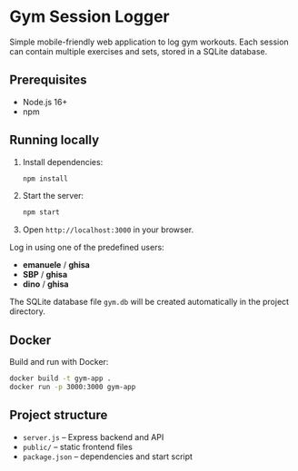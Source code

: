 # Gym Session Logger

Simple mobile-friendly web application to log gym workouts. Each session can contain multiple exercises and sets, stored in a SQLite database.

## Prerequisites
- Node.js 16+
- npm

## Running locally
1. Install dependencies:
   ```bash
   npm install
   ```
2. Start the server:
   ```bash
   npm start
   ```
3. Open `http://localhost:3000` in your browser.

Log in using one of the predefined users:
* **emanuele** / **ghisa**
* **SBP** / **ghisa**
* **dino** / **ghisa**

The SQLite database file `gym.db` will be created automatically in the project directory.

## Docker
Build and run with Docker:
```bash
docker build -t gym-app .
docker run -p 3000:3000 gym-app
```

## Project structure
- `server.js` – Express backend and API
- `public/` – static frontend files
- `package.json` – dependencies and start script

